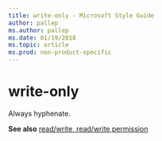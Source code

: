 ```yaml
---
title: write-only - Microsoft Style Guide
author: pallep
ms.author: pallep
ms.date: 01/19/2018
ms.topic: article
ms.prod: non-product-specific
---
```


# write-only

Always hyphenate. 

**See also** [read/write, read/write permission](/style-guide/a-z-word-list-term-collections/r/read-write-read-write-permission)
